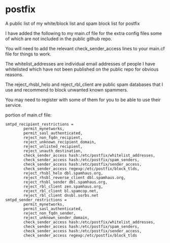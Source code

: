 # postfix
A public list of my white/block list and spam block list for postfix 

I have added the following to my main.cf file for the extra config files some of which are not included in the public github repo. 

You will need to add the relevant check_sender_access lines to your main.cf file for things to work. 

The whitelist_addresses are individual email addresses of people I have whitelisted which have not been published on the public repo for obvious reasons.

The reject_rhsbl_helo and reject_rbl_client are public spam databases that I use and recommend to block unwanted known spammers.

You may need to register with some of them for you to be able to use their service. 

portion of main.cf file:
```
smtpd_recipient_restrictions =
        permit_mynetworks,
        permit_sasl_authenticated,
        reject_non_fqdn_recipient,
        reject_unknown_recipient_domain,
        reject_unlisted_recipient,
        reject_unauth_destination,
        check_sender_access hash:/etc/postfix/whitelist_addresses,
        check_sender_access hash:/etc/postfix/spam_senders,
        check_sender_access hash:/etc/postfix/sender_access,
        check_sender_access regexp:/etc/postfix/block_tlds,
        reject_rhsbl_helo dbl.spamhaus.org,
        reject_rhsbl_reverse_client dbl.spamhaus.org,
        reject_rhsbl_sender dbl.spamhaus.org,
        reject_rbl_client zen.spamhaus.org,
        reject_rbl_client bl.spamcop.net,
        reject_rbl_client dnsbl.sorbs.net
smtpd_sender_restrictions =
        permit_mynetworks,
        permit_sasl_authenticated,
        reject_non_fqdn_sender,
        reject_unknown_sender_domain,
        check_sender_access hash:/etc/postfix/whitelist_addresses,
        check_sender_access hash:/etc/postfix/spam_senders,
        check_sender_access hash:/etc/postfix/sender_access,
        check_sender_access regexp:/etc/postfix/block_tlds
```
